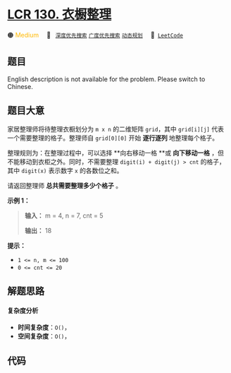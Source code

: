 # [LCR 130. 衣橱整理](https://leetcode.cn/problems/ji-qi-ren-de-yun-dong-fan-wei-lcof)

🟠 <font color=#ffb800>Medium</font>&emsp; 🔖&ensp; [`深度优先搜索`](/leetcode/tag/depth-first-search.md) [`广度优先搜索`](/leetcode/tag/breadth-first-search.md) [`动态规划`](/leetcode/tag/dynamic-programming.md)&emsp; 🔗&ensp;[`LeetCode`](https://leetcode.cn/problems/ji-qi-ren-de-yun-dong-fan-wei-lcof)

## 题目

English description is not available for the problem. Please switch to
Chinese.

## 题目大意

家居整理师将待整理衣橱划分为 `m x n` 的二维矩阵 `grid`，其中 `grid[i][j]` 代表一个需要整理的格子。整理师自
`grid[0][0]` 开始 **逐行逐列** 地整理每个格子。

整理规则为：在整理过程中，可以选择 **向右移动一格 **或 **向下移动一格** ，但不能移动到衣柜之外。同时，不需要整理 `digit(i) +
digit(j) > cnt` 的格子，其中 `digit(x)` 表示数字 `x` 的各数位之和。

请返回整理师 **总共需要整理多少个格子** 。

**示例 1：**

> **输入：** m = 4, n = 7, cnt = 5
>
> **输出：** 18

**提示：**

- `1 <= n, m <= 100`
- `0 <= cnt <= 20`

## 解题思路

#### 复杂度分析

- **时间复杂度**：`O()`，
- **空间复杂度**：`O()`，

## 代码

```javascript

```
